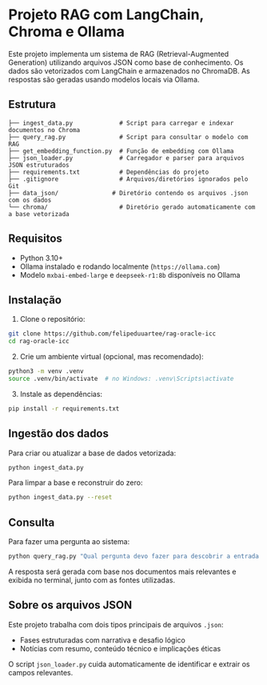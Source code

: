 # Projeto RAG com LangChain, Chroma e Ollama

Este projeto implementa um sistema de RAG (Retrieval-Augmented Generation) utilizando arquivos JSON como base de conhecimento. Os dados são vetorizados com LangChain e armazenados no ChromaDB. As respostas são geradas usando modelos locais via Ollama.

## Estrutura

```
├── ingest_data.py             # Script para carregar e indexar documentos no Chroma
├── query_rag.py               # Script para consultar o modelo com RAG
├── get_embedding_function.py  # Função de embedding com Ollama
├── json_loader.py             # Carregador e parser para arquivos JSON estruturados
├── requirements.txt           # Dependências do projeto
├── .gitignore                 # Arquivos/diretórios ignorados pelo Git
├── data_json/               # Diretório contendo os arquivos .json com os dados
└── chroma/                    # Diretório gerado automaticamente com a base vetorizada
```

## Requisitos

- Python 3.10+
- Ollama instalado e rodando localmente (`https://ollama.com`)
- Modelo `mxbai-embed-large` e `deepseek-r1:8b` disponíveis no Ollama

## Instalação

1. Clone o repositório:

```bash
git clone https://github.com/felipeduuartee/rag-oracle-icc
cd rag-oracle-icc
```

2. Crie um ambiente virtual (opcional, mas recomendado):

```bash
python3 -m venv .venv
source .venv/bin/activate  # no Windows: .venv\Scripts\activate
```

3. Instale as dependências:

```bash
pip install -r requirements.txt
```

## Ingestão dos dados

Para criar ou atualizar a base de dados vetorizada:

```bash
python ingest_data.py
```

Para limpar a base e reconstruir do zero:

```bash
python ingest_data.py --reset
```

## Consulta

Para fazer uma pergunta ao sistema:

```bash
python query_rag.py "Qual pergunta devo fazer para descobrir a entrada correta?"
```

A resposta será gerada com base nos documentos mais relevantes e exibida no terminal, junto com as fontes utilizadas.

## Sobre os arquivos JSON

Este projeto trabalha com dois tipos principais de arquivos `.json`:
- Fases estruturadas com narrativa e desafio lógico
- Notícias com resumo, conteúdo técnico e implicações éticas

O script `json_loader.py` cuida automaticamente de identificar e extrair os campos relevantes.
